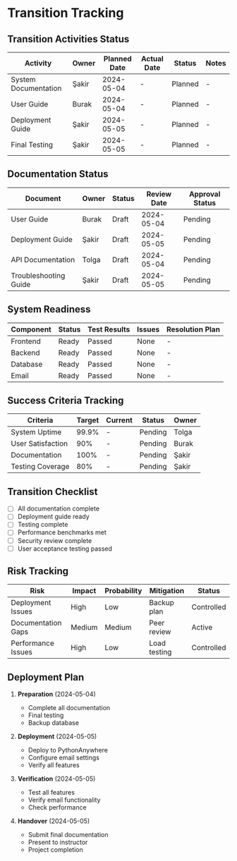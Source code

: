 # Transition Tracking

## Transition Activities Status

| Activity | Owner | Planned Date | Actual Date | Status | Notes |
|----------|-------|--------------|-------------|--------|-------|
| System Documentation | Şakir | 2024-05-04 | - | Planned | - |
| User Guide | Burak | 2024-05-04 | - | Planned | - |
| Deployment Guide | Şakir | 2024-05-05 | - | Planned | - |
| Final Testing | Şakir | 2024-05-05 | - | Planned | - |

## Documentation Status

| Document | Owner | Status | Review Date | Approval Status |
|----------|-------|--------|-------------|-----------------|
| User Guide | Burak | Draft | 2024-05-04 | Pending |
| Deployment Guide | Şakir | Draft | 2024-05-05 | Pending |
| API Documentation | Tolga | Draft | 2024-05-04 | Pending |
| Troubleshooting Guide | Şakir | Draft | 2024-05-05 | Pending |

## System Readiness

| Component | Status | Test Results | Issues | Resolution Plan |
|-----------|--------|--------------|--------|-----------------|
| Frontend | Ready | Passed | None | - |
| Backend | Ready | Passed | None | - |
| Database | Ready | Passed | None | - |
| Email | Ready | Passed | None | - |

## Success Criteria Tracking

| Criteria | Target | Current | Status | Owner |
|----------|--------|---------|--------|-------|
| System Uptime | 99.9% | - | Pending | Tolga |
| User Satisfaction | 90% | - | Pending | Burak |
| Documentation | 100% | - | Pending | Şakir |
| Testing Coverage | 80% | - | Pending | Şakir |

## Transition Checklist

- [ ] All documentation complete
- [ ] Deployment guide ready
- [ ] Testing complete
- [ ] Performance benchmarks met
- [ ] Security review complete
- [ ] User acceptance testing passed

## Risk Tracking

| Risk | Impact | Probability | Mitigation | Status |
|------|--------|-------------|------------|--------|
| Deployment Issues | High | Low | Backup plan | Controlled |
| Documentation Gaps | Medium | Medium | Peer review | Active |
| Performance Issues | High | Low | Load testing | Controlled |

## Deployment Plan

1. **Preparation** (2024-05-04)
   - Complete all documentation
   - Final testing
   - Backup database

2. **Deployment** (2024-05-05)
   - Deploy to PythonAnywhere
   - Configure email settings
   - Verify all features

3. **Verification** (2024-05-05)
   - Test all features
   - Verify email functionality
   - Check performance

4. **Handover** (2024-05-05)
   - Submit final documentation
   - Present to instructor
   - Project completion 